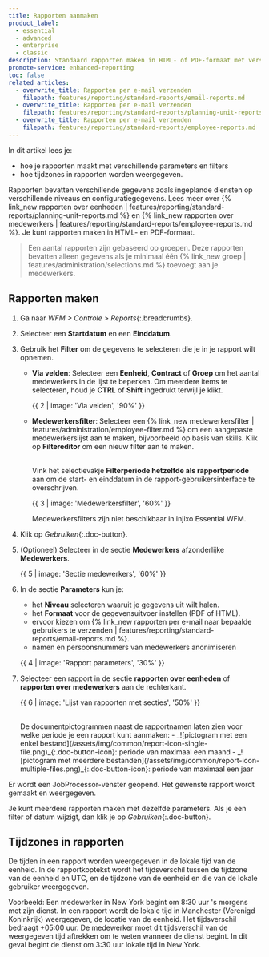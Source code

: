 ```yaml
---
title: Rapporten aanmaken
product_label:
  - essential
  - advanced
  - enterprise
  - classic
description: Standaard rapporten maken in HTML- of PDF-formaat met verschillende parameters.
promote-service: enhanced-reporting
toc: false
related_articles:
  - overwrite_title: Rapporten per e-mail verzenden
    filepath: features/reporting/standard-reports/email-reports.md
  - overwrite_title: Rapporten per e-mail verzenden
    filepath: features/reporting/standard-reports/planning-unit-reports.md
  - overwrite_title: Rapporten per e-mail verzenden
    filepath: features/reporting/standard-reports/employee-reports.md
---
```


In dit artikel lees je:
- hoe je rapporten maakt met verschillende parameters en filters
- hoe tijdzones in rapporten worden weergegeven.

Rapporten bevatten verschillende gegevens zoals ingeplande diensten op verschillende niveaus en configuratiegegevens. Lees meer over {% link_new rapporten over eenheden | features/reporting/standard-reports/planning-unit-reports.md %} en {% link_new rapporten over medewerkers | features/reporting/standard-reports/employee-reports.md %}. Je kunt rapporten maken in HTML- en PDF-formaat.

> Een aantal rapporten zijn gebaseerd op groepen. Deze rapporten bevatten alleen gegevens als je minimaal één {% link_new groep | features/administration/selections.md %} toevoegt aan je medewerkers. 

## Rapporten maken

1. Ga naar *WFM > Controle > Reports*{:.breadcrumbs}.
2. Selecteer een **Startdatum** en een **Einddatum**.

3. Gebruik het **Filter** om de gegevens te selecteren die je in je rapport wilt opnemen.

    - **Via velden**: Selecteer een **Eenheid**, **Contract** of **Groep** om het aantal medewerkers in de lijst te beperken. Om meerdere items te selecteren, houd je **CTRL** of **Shift** ingedrukt terwijl je klikt.

        {{ 2 | image: 'Via velden', '90%' }}

    - **Medewerkersfilter**: Selecteer een {% link_new medewerkersfilter | features/administration/employee-filter.md %} om een aangepaste medewerkerslijst aan te maken, bijvoorbeeld op basis van skills. Klik op **Filtereditor** om een nieuw filter aan te maken.

      <br>Vink het selectievakje **Filterperiode hetzelfde als rapportperiode** aan om de start- en einddatum in de rapport-gebruikersinterface te overschrijven.  

      {{ 3 | image: 'Medewerkersfilter', '60%' }}  

      Medewerkersfilters zijn niet beschikbaar in injixo Essential WFM.

4. Klik op *Gebruiken*{:.doc-button}.

5. (Optioneel) Selecteer in de sectie **Medewerkers** afzonderlijke **Medewerkers**.

    {{ 5 | image: 'Sectie medewerkers', '60%' }}

6. In de sectie **Parameters** kun je:
    - het **Niveau** selecteren waaruit je gegevens uit wilt halen. 
    - het **Formaat** voor de gegevensuitvoer instellen (PDF of HTML).
    - ervoor kiezen om {% link_new rapporten per e-mail naar bepaalde gebruikers te verzenden | features/reporting/standard-reports/email-reports.md %}.
    - namen en persoonsnummers van medewerkers anonimiseren

    {{ 4 | image: 'Rapport parameters', '30%' }}

7. Selecteer een rapport in de sectie **rapporten over eenheden** of **rapporten over medewerkers** aan de rechterkant.

    {{ 6 | image: 'Lijst van rapporten met secties', '50%' }}

    <br>
    De documentpictogrammen naast de rapportnamen laten zien voor welke periode je een rapport kunt aanmaken:
    - _![pictogram met een enkel bestand](/assets/img/common/report-icon-single-file.png)_{:.doc-button-icon}: periode van maximaal een maand
    - _![pictogram met meerdere bestanden](/assets/img/common/report-icon-multiple-files.png)_{:.doc-button-icon}: periode van maximaal een jaar 

Er wordt een JobProcessor-venster geopend. Het gewenste rapport wordt gemaakt en weergegeven.

Je kunt meerdere rapporten maken met dezelfde parameters. Als je een filter of datum wijzigt, dan klik je op *Gebruiken*{:.doc-button}.

## Tijdzones in rapporten

De tijden in een rapport worden weergegeven in de lokale tijd van de eenheid. In de rapportkoptekst wordt het tijdsverschil tussen de tijdzone van de eenheid en UTC, en de tijdzone van de eenheid en die van de lokale gebruiker weergegeven.

Voorbeeld: Een medewerker in New York begint om 8:30 uur 's morgens met zijn dienst. In een rapport wordt de lokale tijd in Manchester (Verenigd Koninkrijk) weergegeven, de locatie van de eenheid.  Het tijdsverschil bedraagt +05:00 uur. De medewerker moet dit tijdsverschil van de weergegeven tijd aftrekken om te weten wanneer de dienst begint. In dit geval begint de dienst om 3:30 uur lokale tijd in New York.
